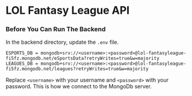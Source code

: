# LOL Fantasy League API

### Before You Can Run The Backend

In the backend directory, update the `.env`  file. 

```
ESPORTS_DB = mongodb+srv://<username>:<password>@lol-fantasyleague-fi5fz.mongodb.net/eSportsData?retryWrites=true&w=majority
LEAGUES_DB = mongodb+srv://<username>:<password>@lol-fantasyleague-fi5fz.mongodb.net/leagues?retryWrites=true&w=majority
```

Replace `<username>` with your username and `<password>` with your password. This is how we connect to the MongoDb server.

